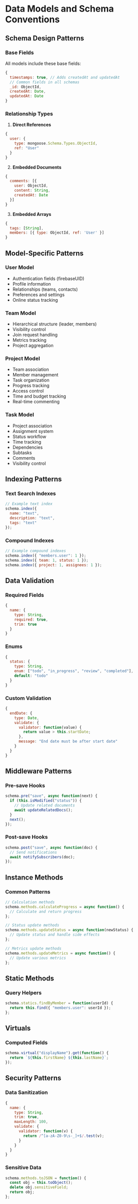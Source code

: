 # Data Models and Schema Conventions

## Schema Design Patterns

### Base Fields
All models include these base fields:
```javascript
{
  timestamps: true, // Adds createdAt and updatedAt
  // Common fields in all schemas
  _id: ObjectId,
  createdAt: Date,
  updatedAt: Date
}
```

### Relationship Types

1. **Direct References**
```javascript
{
  user: {
    type: mongoose.Schema.Types.ObjectId,
    ref: "User"
  }
}
```

2. **Embedded Documents**
```javascript
{
  comments: [{
    user: ObjectId,
    content: String,
    createdAt: Date
  }]
}
```

3. **Embedded Arrays**
```javascript
{
  tags: [String],
  members: [{ type: ObjectId, ref: 'User' }]
}
```

## Model-Specific Patterns

### User Model
- Authentication fields (firebaseUID)
- Profile information
- Relationships (teams, contacts)
- Preferences and settings
- Online status tracking

### Team Model
- Hierarchical structure (leader, members)
- Visibility control
- Join request handling
- Metrics tracking
- Project aggregation

### Project Model
- Team association
- Member management
- Task organization
- Progress tracking
- Access control
- Time and budget tracking
- Real-time commenting

### Task Model
- Project association
- Assignment system
- Status workflow
- Time tracking
- Dependencies
- Subtasks
- Comments
- Visibility control

## Indexing Patterns

### Text Search Indexes
```javascript
// Example text index
schema.index({
  name: "text",
  description: "text",
  tags: "text"
});
```

### Compound Indexes
```javascript
// Example compound indexes
schema.index({ "members.user": 1 });
schema.index({ team: 1, status: 1 });
schema.index({ project: 1, assignees: 1 });
```

## Data Validation

### Required Fields
```javascript
{
  name: {
    type: String,
    required: true,
    trim: true
  }
}
```

### Enums
```javascript
{
  status: {
    type: String,
    enum: ["todo", "in_progress", "review", "completed"],
    default: "todo"
  }
}
```

### Custom Validation
```javascript
{
  endDate: {
    type: Date,
    validate: {
      validator: function(value) {
        return value > this.startDate;
      },
      message: "End date must be after start date"
    }
  }
}
```

## Middleware Patterns

### Pre-save Hooks
```javascript
schema.pre("save", async function(next) {
  if (this.isModified("status")) {
    // Update related documents
    await updateRelatedDocs();
  }
  next();
});
```

### Post-save Hooks
```javascript
schema.post("save", async function(doc) {
  // Send notifications
  await notifySubscribers(doc);
});
```

## Instance Methods

### Common Patterns
```javascript
// Calculation methods
schema.methods.calculateProgress = async function() {
  // Calculate and return progress
};

// Status update methods
schema.methods.updateStatus = async function(newStatus) {
  // Update status and handle side effects
};

// Metrics update methods
schema.methods.updateMetrics = async function() {
  // Update various metrics
};
```

## Static Methods

### Query Helpers
```javascript
schema.statics.findByMember = function(userId) {
  return this.find({ "members.user": userId });
};
```

## Virtuals

### Computed Fields
```javascript
schema.virtual("displayName").get(function() {
  return `${this.firstName} ${this.lastName}`;
});
```

## Security Patterns

### Data Sanitization
```javascript
{
  name: {
    type: String,
    trim: true,
    maxLength: 100,
    validate: {
      validator: function(v) {
        return /^[a-zA-Z0-9\s-_]+$/.test(v);
      }
    }
  }
}
```

### Sensitive Data
```javascript
schema.methods.toJSON = function() {
  const obj = this.toObject();
  delete obj.sensitiveField;
  return obj;
};
```